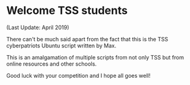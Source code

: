 # Welcome TSS students
(Last Update: April 2019)

There can't be much said apart from the fact that this is the TSS cyberpatriots Ubuntu script written by Max.

This is an amalgamation of multiple scripts from not only TSS but from online resources and other schools.

Good luck with your competition and I hope all goes well!

